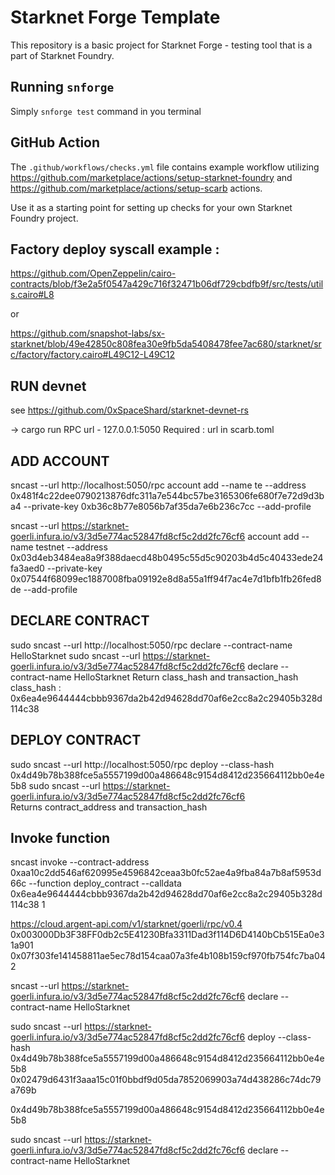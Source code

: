 # Starknet Forge Template

This repository is a basic project for Starknet Forge - testing tool that is a part of Starknet Foundry.

## Running `snforge`

Simply `snforge test` command in you terminal

## GitHub Action

The `.github/workflows/checks.yml` file contains example workflow utilizing
https://github.com/marketplace/actions/setup-starknet-foundry and https://github.com/marketplace/actions/setup-scarb
actions.

Use it as a starting point for setting up checks for your own Starknet Foundry project.

## Factory deploy syscall example :

https://github.com/OpenZeppelin/cairo-contracts/blob/f3e2a5f0547a429c716f32471b06df729cbdfb9f/src/tests/utils.cairo#L8

or

https://github.com/snapshot-labs/sx-starknet/blob/49e42850c808fea30e9fb5da5408478fee7ac680/starknet/src/factory/factory.cairo#L49C12-L49C12

## RUN devnet

see https://github.com/0xSpaceShard/starknet-devnet-rs

-> cargo run
RPC url - 127.0.0.1:5050
Required : url in scarb.toml

## ADD ACCOUNT

sncast --url http://localhost:5050/rpc account add --name te --address 0x481f4c22dee0790213876dfc311a7e544bc57be3165306fe680f7e72d9d3ba4 --private-key 0xb36c8b77e8056b7af35da7e6b236c7cc --add-profile

sncast --url https://starknet-goerli.infura.io/v3/3d5e774ac52847fd8cf5c2dd2fc76cf6 account add --name testnet --address 0x03d4eb3484ea8a9f388daecd48b0495c55d5c90203b4d5c40433ede24fa3aed0 --private-key 0x07544f68099ec1887008fba09192e8d8a55a1ff94f7ac4e7d1bfb1fb26fed8de --add-profile

## DECLARE CONTRACT

sudo sncast --url http://localhost:5050/rpc declare --contract-name HelloStarknet
sudo sncast --url https://starknet-goerli.infura.io/v3/3d5e774ac52847fd8cf5c2dd2fc76cf6 declare --contract-name HelloStarknet
Return class_hash and transaction_hash
class_hash : 0x6ea4e9644444cbbb9367da2b42d94628dd70af6e2cc8a2c29405b328d114c38

## DEPLOY CONTRACT

sudo sncast --url http://localhost:5050/rpc deploy --class-hash 0x4d49b78b388fce5a5557199d00a486648c9154d8412d235664112bb0e4e5b8
sudo sncast --url https://starknet-goerli.infura.io/v3/3d5e774ac52847fd8cf5c2dd2fc76cf6  
Returns contract_address and transaction_hash

## Invoke function

sncast invoke --contract-address 0xaa10c2dd546af620995e4596842ceaa3b0fc52ae4a9fba84a7b8af5953d66c --function deploy_contract --calldata 0x6ea4e9644444cbbb9367da2b42d94628dd70af6e2cc8a2c29405b328d114c38 1

https://cloud.argent-api.com/v1/starknet/goerli/rpc/v0.4
0x003000Db3F38FF0db2c5E41230Bfa3311Dad3f114D6D4140bCb515Ea0e31a901
0x07f303fe141458811ae5ec78d154caa07a3fe4b108b159cf970fb754fc7ba042

sncast --url https://starknet-goerli.infura.io/v3/3d5e774ac52847fd8cf5c2dd2fc76cf6 declare --contract-name HelloStarknet

sudo sncast --url https://starknet-goerli.infura.io/v3/3d5e774ac52847fd8cf5c2dd2fc76cf6 deploy --class-hash 0x4d49b78b388fce5a5557199d00a486648c9154d8412d235664112bb0e4e5b8
0x02479d6431f3aaa15c01f0bbdf9d05da7852069903a74d438286c74dc79a769b

0x4d49b78b388fce5a5557199d00a486648c9154d8412d235664112bb0e4e5b8

sudo sncast --url https://starknet-goerli.infura.io/v3/3d5e774ac52847fd8cf5c2dd2fc76cf6 declare --contract-name HelloStarknet
